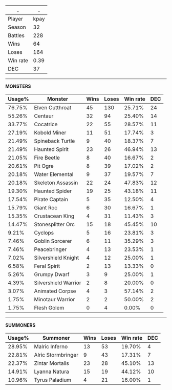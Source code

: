 .|.
|-|-
Player|kpay
Season|32
Battles|228
Wins|64
Loses|164
Win rate|0.39
DEC|37

---
**MONSTERS**

Usage%|Monster|Wins|Loses|Win rate|DEC|
-|-|-|-|-|-|
76.75%|Elven Cutthroat|45|130|25.71%|24|
55.26%|Centaur|32|94|25.40%|14|
33.77%|Cocatrice|22|55|28.57%|11|
27.19%|Kobold Miner|11|51|17.74%|3|
21.49%|Spineback Turtle|9|40|18.37%|7|
21.49%|Haunted Spirit|23|26|46.94%|13|
21.05%|Fire Beetle|8|40|16.67%|2|
20.61%|Pit Ogre|8|39|17.02%|2|
20.18%|Water Elemental|9|37|19.57%|7|
20.18%|Skeleton Assassin|22|24|47.83%|12|
19.30%|Haunted Spider|19|25|43.18%|11|
17.54%|Pirate Captain|5|35|12.50%|4|
15.79%|Giant Roc|6|30|16.67%|1|
15.35%|Crustacean King|4|31|11.43%|3|
14.47%|Stonesplitter Orc|15|18|45.45%|10|
9.21%|Cyclops|5|16|23.81%|3|
7.46%|Goblin Sorcerer|6|11|35.29%|3|
7.46%|Peacebringer|4|13|23.53%|1|
7.02%|Silvershield Knight|4|12|25.00%|1|
6.58%|Feral Spirit|2|13|13.33%|0|
5.26%|Grumpy Dwarf|3|9|25.00%|1|
4.39%|Silvershield Warrior|2|8|20.00%|0|
3.07%|Animated Corpse|4|3|57.14%|2|
1.75%|Minotaur Warrior|2|2|50.00%|2|
1.75%|Flesh Golem|0|4|0.00%|0|

---
**SUMMONERS**

Usage%|Summoner|Wins|Loses|Win rate|DEC|
-|-|-|-|-|-|
28.95%|Malric Inferno|13|53|19.70%|4|
22.81%|Alric Stormbringer|9|43|17.31%|7|
22.37%|Zintar Mortalis|23|28|45.10%|13|
14.91%|Lyanna Natura|15|19|44.12%|10|
10.96%|Tyrus Paladium|4|21|16.00%|1|
